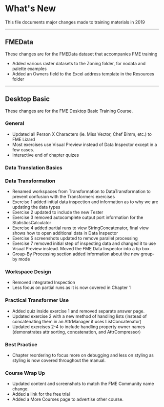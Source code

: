 # What's New #
This file documents major changes made to training materials in 2019

---

## FMEData ##
These changes are for the FMEData dataset that accompanies FME training

- Added various raster datasets to the Zoning folder, for nodata and palette examples
- Added an Owners field to the Excel address template in the Resources folder


---

## Desktop Basic ##
These changes are for the FME Desktop Basic Training Course.


### General ###
- Updated all Person X Characters (ie. Miss Vector, Chef Bimm, etc.) to FME Lizard
- Most exercises use Visual Preview instead of Data Inspector except in a few cases.
- Interactive end of chapter quizes


### Data Translation Basics ###


### Data Transformation ###
- Renamed workspaces from Transformation to DataTransformation to prevent confusion with the Transformers exercises
- Exercise 1 added initial data inspection and information as to why we are updating the data types
- Exercise 2 updated to include the new Tester
- Exercise 3 removed autocomplete output port information for the StatisticsCalculator
- Exercise 4 added partial runs to  view StringConcatenator, final view shows how to open additional data in Data Inspector
- Exercise 5 screenshots updated to remove parallel processing
- Exercise 7 removed initial step of inspecting data and changed it to use Visual Preview instead. Moved the FME Data Inspector into a tip box.
- Group-By Processing section added information about the new group-by mode

### Workspace Design ###
- Removed integrated Inspection
- Less focus on partial runs as it is now covered in Chapter 1


### Practical Transformer Use ###
- Added quiz inside exercise 1 and removed separate answer page.
- Updated exercise 2 with a new method of handling lists (instead of concatenating them in an AttrManager it uses ListConcatenator)
- Updated exercises 2-4 to include handling property owner names (demonstrates attr sorting, concatenation, and AttrCompressor)


### Best Practice ###
- Chapter reordering to focus more on debugging and less on styling as styling is now covered throughout the manual.



### Course Wrap Up ###
- Updated content and screenshots to match the FME Community name change.
- Added a link for the free trial
- Added a More Courses page to advertise other course.
